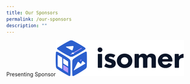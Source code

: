 ```yaml
---
title: Our Sponsors
permalink: /our-sponsors
description: ""
---
```

Presenting Sponsor![](/images/isomer-logo.svg)